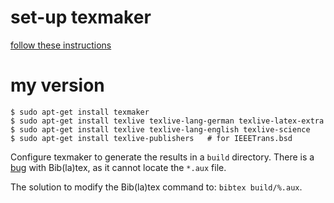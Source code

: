 # set-up texmaker

[follow these instructions](http://milq.github.io/install-latex-ubuntu-debian/)


# my version

```
$ sudo apt-get install texmaker
$ sudo apt-get install texlive texlive-lang-german texlive-latex-extra 
$ sudo apt-get install texlive texlive-lang-english texlive-science
$ sudo apt-get install texlive-publishers   # for IEEETrans.bsd
```

Configure texmaker to generate the results in a `build` directory. 
There is a [bug](https://tex.stackexchange.com/questions/85075/bibtex-error-in-texmaker-i-couldnt-open-file-name-test-bb-aux) with Bib(la)tex, as it cannot locate the `*.aux` file. 

The solution to modify the Bib(la)tex command to: `bibtex build/%.aux`.


